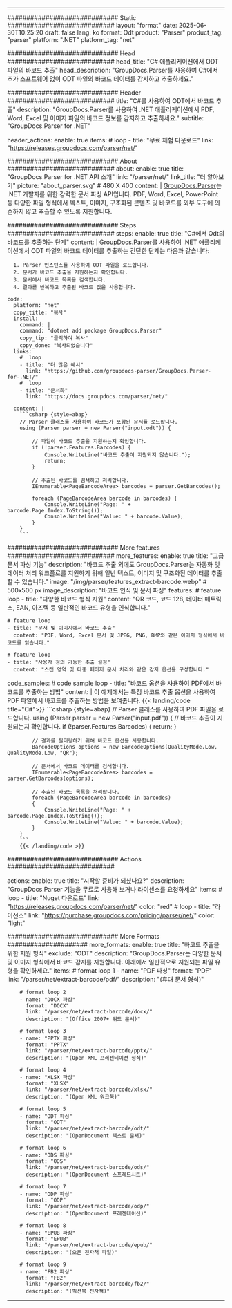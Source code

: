 


---
############################# Static ############################
layout: "format"
date:  2025-06-30T10:25:20
draft: false
lang: ko
format: Odt
product: "Parser"
product_tag: "parser"
platform: ".NET"
platform_tag: "net"

############################# Head ############################
head_title: "C# 애플리케이션에서 ODT 파일의 바코드 추출"
head_description: "GroupDocs.Parser를 사용하여 C#에서 추가 소프트웨어 없이 ODT 파일의 바코드 데이터를 감지하고 추출하세요."

############################# Header ############################
title: "C#를 사용하여 ODT에서 바코드 추출" 
description: "GroupDocs.Parser를 사용하여 .NET 애플리케이션에서 PDF, Word, Excel 및 이미지 파일의 바코드 정보를 감지하고 추출하세요."
subtitle: "GroupDocs.Parser for .NET" 

header_actions:
  enable: true
  items:
    #  loop
    - title: "무료 체험 다운로드"
      link: "https://releases.groupdocs.com/parser/net/"
      
############################# About ############################
about:
    enable: true
    title: "GroupDocs.Parser for .NET API 소개"
    link: "/parser/net/"
    link_title: "더 알아보기"
    picture: "about_parser.svg" # 480 X 400
    content: |
       [GroupDocs.Parser](/parser/net/)는 .NET 개발자를 위한 강력한 문서 파싱 API입니다. PDF, Word, Excel, PowerPoint 등 다양한 파일 형식에서 텍스트, 이미지, 구조화된 콘텐츠 및 바코드를 외부 도구에 의존하지 않고 추출할 수 있도록 지원합니다.

############################# Steps ############################
steps:
    enable: true
    title: "C#에서 Odt의 바코드를 추출하는 단계"
    content: |
      [GroupDocs.Parser](/parser/net/)를 사용하여 .NET 애플리케이션에서 ODT 파일의 바코드 데이터를 추출하는 간단한 단계는 다음과 같습니다:
      
      1. Parser 인스턴스를 사용하여 ODT 파일을 로드합니다.
      2. 문서가 바코드 추출을 지원하는지 확인합니다.
      3. 문서에서 바코드 목록을 검색합니다.
      4. 결과를 반복하고 추출된 바코드 값을 사용합니다.
   
    code:
      platform: "net"
      copy_title: "복사"
      install:
        command: |
        command: "dotnet add package GroupDocs.Parser"
        copy_tip: "클릭하여 복사"
        copy_done: "복사되었습니다"
      links:
        #  loop
        - title: "더 많은 예시"
          link: "https://github.com/groupdocs-parser/GroupDocs.Parser-for-.NET/"
        #  loop
        - title: "문서화"
          link: "https://docs.groupdocs.com/parser/net/"
          
      content: |
        ```csharp {style=abap}
        // Parser 클래스를 사용하여 바코드가 포함된 문서를 로드합니다.
        using (Parser parser = new Parser("input.odt")) {

            // 파일이 바코드 추출을 지원하는지 확인합니다.
            if (!parser.Features.Barcodes) {
                Console.WriteLine("바코드 추출이 지원되지 않습니다.");
                return;
            }

            // 추출된 바코드를 검색하고 처리합니다.
            IEnumerable<PageBarcodeArea> barcodes = parser.GetBarcodes();

            foreach (PageBarcodeArea barcode in barcodes) {
                Console.WriteLine("Page: " + barcode.Page.Index.ToString());
                Console.WriteLine("Value: " + barcode.Value);
            }
        }
        ```  

############################# More features ############################
more_features:
  enable: true
  title: "고급 문서 파싱 기능"
  description: "바코드 추출 외에도 GroupDocs.Parser는 자동화 및 데이터 처리 워크플로를 지원하기 위해 일반 텍스트, 이미지 및 구조화된 데이터를 추출할 수 있습니다."
  image: "/img/parser/features_extract-barcode.webp" # 500x500 px
  image_description: "바코드 인식 및 문서 파싱"
  features:
    # feature loop
    - title: "다양한 바코드 형식 지원"
      content: "QR 코드, 코드 128, 데이터 매트릭스, EAN, 아즈텍 등 일반적인 바코드 유형을 인식합니다."

    # feature loop
    - title: "문서 및 이미지에서 바코드 추출"
      content: "PDF, Word, Excel 문서 및 JPEG, PNG, BMP와 같은 이미지 형식에서 바코드를 읽습니다."

    # feature loop
    - title: "사용자 정의 가능한 추출 설정"
      content: "스캔 영역 및 다중 페이지 문서 처리와 같은 감지 옵션을 구성합니다."
      
  code_samples:
    # code sample loop
    - title: "바코드 옵션을 사용하여 PDF에서 바코드를 추출하는 방법"
      content: |
        이 예제에서는 특정 바코드 추출 옵션을 사용하여 PDF 파일에서 바코드를 추출하는 방법을 보여줍니다.
        {{< landing/code title="C#">}}
        ```csharp {style=abap}
        //  Parser 클래스를 사용하여 PDF 파일을 로드합니다.
        using (Parser parser = new Parser("input.pdf"))
        {
            // 바코드 추출이 지원되는지 확인합니다.
            if (!parser.Features.Barcodes)
            {
                return;
            }

            // 결과를 필터링하기 위해 바코드 옵션을 사용합니다.
            BarcodeOptions options = new BarcodeOptions(QualityMode.Low, QualityMode.Low, "QR");

            // 문서에서 바코드 데이터를 검색합니다.
            IEnumerable<PageBarcodeArea> barcodes = parser.GetBarcodes(options);

            // 추출된 바코드 목록을 처리합니다.
            foreach (PageBarcodeArea barcode in barcodes)
            {
                Console.WriteLine("Page: " + barcode.Page.Index.ToString());
                Console.WriteLine("Value: " + barcode.Value);
            }
        }
        ```
        {{< /landing/code >}}


############################# Actions ############################

actions:
  enable: true
  title: "시작할 준비가 되셨나요?"
  description: "GroupDocs.Parser 기능을 무료로 사용해 보거나 라이센스를 요청하세요"
  items:
    #  loop
    - title: "Nuget 다운로드"
      link: "https://releases.groupdocs.com/parser/net/"
      color: "red"
        #  loop
    - title: "라이선스"
      link: "https://purchase.groupdocs.com/pricing/parser/net/"
      color: "light"


############################# More Formats #####################
more_formats:
    enable: true
    title: "바코드 추출을 위한 지원 형식"
    exclude: "ODT"
    description: "GroupDocs.Parser는 다양한 문서 및 이미지 형식에서 바코드 감지를 지원합니다. 아래에서 일반적으로 지원되는 파일 유형을 확인하세요."
    items: 
        # format loop 1
        - name: "PDF 파싱"
          format: "PDF"
          link: "/parser/net/extract-barcode/pdf/"
          description: "(휴대 문서 형식)"
          
        # format loop 2
        - name: "DOCX 파싱"
          format: "DOCX"
          link: "/parser/net/extract-barcode/docx/"
          description: "(Office 2007+ 워드 문서)"
          
        # format loop 3
        - name: "PPTX 파싱"
          format: "PPTX"
          link: "/parser/net/extract-barcode/pptx/"
          description: "(Open XML 프레젠테이션 형식)"
          
        # format loop 4
        - name: "XLSX 파싱"
          format: "XLSX"
          link: "/parser/net/extract-barcode/xlsx/"
          description: "(Open XML 워크북)"
          
        # format loop 5
        - name: "ODT 파싱"
          format: "ODT"
          link: "/parser/net/extract-barcode/odt/"
          description: "(OpenDocument 텍스트 문서)"
          
        # format loop 6
        - name: "ODS 파싱"
          format: "ODS"
          link: "/parser/net/extract-barcode/ods/"
          description: "(OpenDocument 스프레드시트)"
          
        # format loop 7
        - name: "ODP 파싱"
          format: "ODP"
          link: "/parser/net/extract-barcode/odp/"
          description: "(OpenDocument 프레젠테이션)"
          
        # format loop 8
        - name: "EPUB 파싱"
          format: "EPUB"
          link: "/parser/net/extract-barcode/epub/"
          description: "(오픈 전자책 파일)"
          
        # format loop 9
        - name: "FB2 파싱"
          format: "FB2"
          link: "/parser/net/extract-barcode/fb2/"
          description: "(픽션북 전자책)"
         
          

---